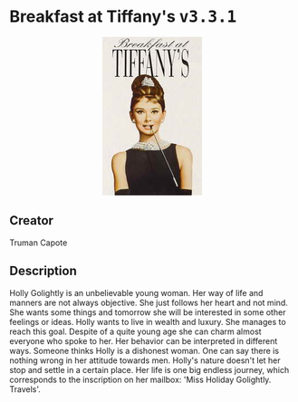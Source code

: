 
# Breakfast at Tiffany's <kbd>v3.3.1</kbd>

<center>
  <img src="./cover-1024.jpg"/>
</center>

## Creator
Truman Capote

## Description
Holly Golightly is an unbelievable young woman. Her way of life and manners are not always objective. She just follows her heart and not mind. She wants some things and tomorrow she will be interested in some other feelings or ideas. Holly wants to live in wealth and luxury. She manages to reach this goal. Despite of a quite young age she can charm almost everyone who spoke to her. Her behavior can be interpreted in different ways. Someone thinks Holly is a dishonest woman. One can say there is nothing wrong in her attitude towards men. Holly's nature doesn't let her stop and settle in a certain place. Her life is one big endless journey, which corresponds to the inscription on her mailbox: 'Miss Holiday Golightly. Travels'.
